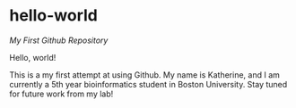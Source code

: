 # hello-world
*My First Github Repository*


Hello, world!

This is a my first attempt at using Github. My name is Katherine, and I am currently a 5th year bioinformatics student in Boston University. Stay tuned for future work from my lab!
